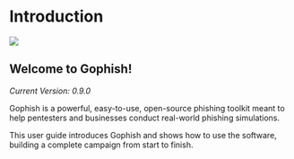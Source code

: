 # Introduction

![](https://raw.github.com/jordan-wright/gophish/master/static/images/gophish_purple.png)

## Welcome to Gophish!

_Current Version: 0.9.0_

Gophish is a powerful, easy-to-use, open-source phishing toolkit meant to help pentesters and businesses conduct real-world phishing simulations.

This user guide introduces Gophish and shows how to use the software, building a complete campaign from start to finish.

